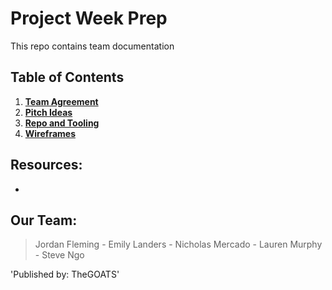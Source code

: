 # Project Week Prep
This repo contains team  documentation

## Table of Contents

1. [**Team Agreement**](docs/team-agreement.md)
2. [**Pitch Ideas**](docs/pitch-ideas.md)
3. [**Repo and Tooling**](docs/repo-and-tooling.md)
4. [**Wireframes**](docs/wireframes.md)

## Resources:
* []()

## Our Team:
> Jordan Fleming - Emily Landers - Nicholas Mercado - Lauren Murphy - Steve Ngo

'Published by: TheGOATS'